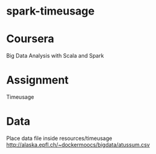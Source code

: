 # spark-timeusage

# Coursera
Big Data Analysis with Scala and Spark

# Assignment
Timeusage

# Data
Place data file inside resources/timeusage
http://alaska.epfl.ch/~dockermoocs/bigdata/atussum.csv
